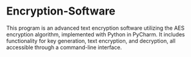 # Encryption-Software
This program is an advanced text encryption software utilizing the AES encryption algorithm, implemented with Python in PyCharm. It includes functionality for key generation, text encryption, and decryption, all accessible through a command-line interface.
